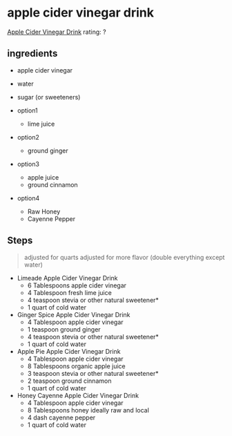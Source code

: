 # apple cider vinegar drink
[Apple Cider Vinegar Drink](https://www.eatingbirdfood.com/apple-cider-vinegar-detox-drinks/#wprm-recipe-container-37616)
rating: ?

## ingredients
* apple cider vinegar
* water
* sugar (or sweeteners)

* option1
    * lime juice
* option2
    * ground ginger
* option3
    * apple juice
    * ground cinnamon
* option4
    * Raw Honey
    * Cayenne Pepper


## Steps
>adjusted for quarts 
>adjusted for more flavor (double everything except water)
* Limeade Apple Cider Vinegar Drink  
    * 6 Tablespoons apple cider vinegar  
    * 4 Tablespoon fresh lime juice  
    * 4 teaspoon stevia or other natural sweetener*  
    * 1 quart of cold water  
* Ginger Spice Apple Cider Vinegar Drink  
    * 4 Tablespoon apple cider vinegar  
    * 1 teaspoon ground ginger  
    * 4  teaspoon stevia or other natural sweetener*  
    * 1 quart of cold water  
* Apple Pie Apple Cider Vinegar Drink  
    * 4 Tablespoon apple cider vinegar  
    * 8 Tablespoons organic apple juice  
    * 3 teaspoon stevia or other natural sweetener*  
    * 2 teaspoon ground cinnamon  
    * 1 quart of cold water  
* Honey Cayenne Apple Cider Vinegar Drink  
    * 4  Tablespoon apple cider vinegar  
    * 8 Tablespoons honey ideally raw and local  
    * 4 dash cayenne pepper  
    * 1 quart of cold water  

